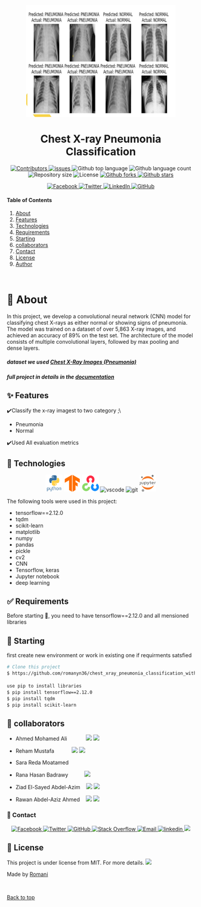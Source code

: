 


<p align="center" id="top"> 
<img src="/images/test.jpg" alt="x-ray" width="400" height="300" />

</p>

<h1 align="center">Chest X-ray Pneumonia Classification</h1>

<p align="center">

<!-- contributors -->
<a href="https://github.com/romanyn36/chest_xray_pneumonia_classification_with_cnn/graphs/contributors">

  <img src="https://img.shields.io/github/contributors/romanyn36/chest_xray_pneumonia_classification_with_cnn.svg?style=flat" alt="Contributors" />
  
</a>


<!-- issues -->
<a href="https://github.com/romanyn36/chest_xray_pneumonia_classification_with_cnn/issues">
  <img src="https://img.shields.io/github/issues/romanyn36/chest_xray_pneumonia_classification_with_cnn.svg?style=flat" alt="issues" />
</a>
  
<img alt="Github top language" src="https://img.shields.io/github/languages/top/romanyn36/chest_xray_pneumonia_classification_with_cnn?color=yellow">


  <img alt="Github language count" src="https://img.shields.io/github/languages/count/romanyn36/chest_xray_pneumonia_classification_with_cnn?color=blue">
  

  <img alt="Repository size" src="https://img.shields.io/github/repo-size/romanyn36/chest_xray_pneumonia_classification_with_cnn?color=56BEB8">

  <img alt="License" src="https://img.shields.io/github/license/romanyn36/chest_xray_pneumonia_classification_with_cnn?color=red">


<!-- forks -->
<a href="https://github.com/romanyn36/chest_xray_pneumonia_classification_with_cnn/network/members">

  <img alt="Github forks" src="https://img.shields.io/github/forks/romanyn36/chest_xray_pneumonia_classification_with_cnn.svg?color=cyan" alt="forks"/>
</a>


  

<!-- stars -->
  <a href="https://github.com/romanyn36/chest_xray_pneumonia_classification_with_cnn/stargazers">
  
  <img alt="Github stars" src="https://img.shields.io/github/stars/romanyn36/chest_xray_pneumonia_classification_with_cnn?color=56BEB8"  alt="stars" />

</a>










</p>
<p align="center">
 <a href="https://www.facebook.com/romanyn3/" target="_blank">
  <img src="https://img.shields.io/badge/-Romani-1877F2?style=flat&logo=facebook&logoColor=white" alt="Facebook" />
</a>

<a href="https://twitter.com/romanyn36" target="_blank">
  <img src="https://img.shields.io/badge/-@romanyn36-1DA1F2?style=flat&logo=twitter&logoColor=white" alt="Twitter" />
</a>


<a href="https://www.linkedin.com/in/romanyn36" target="_blank">
  <img src="https://img.shields.io/badge/-@romanyn36-0077B5?style=flat&logo=linkedin&logoColor=white" alt="LinkedIn" />
</a>

<a href="https://github.com/romanyn36" target="_blank">
  <img src="https://img.shields.io/badge/-@romanyn36-181717?style=flat&logo=github&logoColor=white" alt="GitHub" />
</a>
</p>



<!-- TABLE OF CONTENTS -->
#### Table of Contents
  <ol>
    <li><a href="#dart-about">About</a></li>
    <li><a href="#sparkles-features">Features</a></li>
    <li><a href="#rocket-technologies">Technologies</a></li>
    <li><a href="#white_check_mark-requirements">Requirements</a></li>
    <li><a href="#checkered_flag-starting">Starting</a></li>
    <li><a href="#busts_in_silhouette-collaborators">collaborators</a></li>
    <li><a href="#email-contact">Contact</a></li>
    <li><a href="#memo-license">License</a></li>
    <li><a href="https://github.com/romanyn36" target="_blank">Author</a></li>
  </ol>


<br>

# :dart: About ##

In this project, we develop a convolutional neural
network (CNN) model for classifying chest X-rays as
either normal or showing signs of pneumonia. The model
was trained on a dataset of over 5,863 X-ray images,
and achieved an accuracy of 89% on the test set. The
architecture of the model consists of multiple
convolutional layers, followed by max pooling and dense
layers.

##### dataset we used [Chest X-Ray Images (Pneumonia)](https://www.kaggle.com/datasets/paultimothymooney/chest-xray-pneumonia)

##### full project in details in the [documentation](Chest%20X-Ray%20Image.pdf)

## :sparkles: Features ##

:heavy_check_mark:Classify the x-ray imagest to two category ;\
- Pneumonia
- Normal

:heavy_check_mark:Used All evaluation metrics 


## :rocket: Technologies ##
<p align='center'>
<img src=https://raw.githubusercontent.com/devicons/devicon/master/icons/python/python-original-wordmark.svg width="45" height="45" />


<img src="https://raw.githubusercontent.com/devicons/devicon/master/icons/tensorflow/tensorflow-original.svg" alt="TensorFlow" width="45" height="45" />

<img src="https://raw.githubusercontent.com/devicons/devicon/master/icons/opencv/opencv-original.svg" alt="OpenCV" width="45" height="45" />

<img src="https://cdn.jsdelivr.net/gh/devicons/devicon/icons/vscode/vscode-original.svg" alt="vscode" width="45" height="45"/>

<img src="https://cdn.jsdelivr.net/gh/devicons/devicon/icons/git/git-original.svg" alt="git" width="45" height="45"/>

<img src="https://raw.githubusercontent.com/devicons/devicon/master/icons/jupyter/jupyter-original-wordmark.svg" alt="Jupyter" width="45" height="45" />
 
</p>

The following tools were used in this project:
- tensorflow==2.12.0
- tqdm 
- scikit-learn
- matplotlib 
- numpy
- pandas 
- pickle 
- cv2
- CNN 
- Tensorflow, keras
- Jupyter notebook
- deep learning

## :white_check_mark: Requirements ##

Before starting :checkered_flag:, you need to have tensorflow==2.12.0 and all mensioned libraries 

## :checkered_flag: Starting ##
first create new environment or work in existing one if requirments satsfied 
```bash
# Clone this project
$ https://github.com/romanyn36/chest_xray_pneumonia_classification_with_cnn.git

use pip to install libraries 
$ pip install tensorflow==2.12.0
$ pip install tqdm
$ pip install scikit-learn          

```
## :busts_in_silhouette: collaborators ##
- Ahmed Mohamed Ali &nbsp;&nbsp;&nbsp;&nbsp;&nbsp;&nbsp;&nbsp;&nbsp;&nbsp;&nbsp;&nbsp;&nbsp;[![](https://img.shields.io/badge/-@AhmedAboElkassem-181717?style=flat&logo=github&logoColor=white)](https://github.com/AhmedAboElkassem) [![](https://img.shields.io/badge/-Ahmed_Ali-0077B5?style=flat&logo=linkedin&logoColor=white)](https://www.linkedin.com/mwlite/in/ahmed-ali-54292924b)

- Reham Mustafa&nbsp;&nbsp;&nbsp;&nbsp;&nbsp;&nbsp;&nbsp;&nbsp;&nbsp;&nbsp;&nbsp;&nbsp;[![](https://img.shields.io/badge/-Reham_Mustafa-181717?style=flat&logo=github&logoColor=white)](https://github.com/Reham-Mustafa) [![](https://img.shields.io/badge/-Reham_Mustafa-0077B5?style=flat&logo=linkedin&logoColor=white)](https://www.linkedin.com/in/reham-mustafa-9a321b263/)

- Sara Reda Moatamed 

- Rana Hasan Badrawy&nbsp;&nbsp;&nbsp;&nbsp;&nbsp;&nbsp;&nbsp;&nbsp;&nbsp;&nbsp; [![](https://img.shields.io/badge/-Rana_Hassan-0077B5?style=flat&logo=linkedin&logoColor=white)](https://www.linkedin.com/in/rana-hassan-34b01924a/)

- Ziad El-Sayed Abdel-Azim&nbsp;&nbsp;&nbsp;&nbsp;[![](https://img.shields.io/badge/-@zeyadusf-181717?style=flat&logo=github&logoColor=white)](https://github.com/zeyadusf) [![](https://img.shields.io/badge/-Zeyad_Usf-0077B5?style=flat&logo=linkedin&logoColor=white)](https://www.linkedin.com/in/zeyad-usf-360154214/)

 - Rawan Abdel-Aziz Ahmed&nbsp;&nbsp;&nbsp;&nbsp;[![](https://img.shields.io/badge/-@rawanazizsaad-181717?style=flat&logo=github&logoColor=white)](https://github.com/rawanazizsaad) [![](https://img.shields.io/badge/-Email-D14836?style=flat&logo=mail.ru&logoColor=white)](mailto:rawansaad222222@gmail.com)

### :email: Contact ##

<p align="center">
 <a href="https://www.facebook.com/romanyn3/" target="_blank">
  <img src="https://img.shields.io/badge/-Romani-1877F2?style=flat&logo=facebook&logoColor=white" alt="Facebook" />
</a>

<a href="https://twitter.com/romanyn36" target="_blank">
  <img src="https://img.shields.io/badge/-@romanyn36-1DA1F2?style=flat&logo=twitter&logoColor=white" alt="Twitter" />
</a>



<!-- <a href="https://www.linkedin.com/in/romanyn36" target="_blank">
  <img src="https://img.shields.io/badge/-@romanyn36-0077B5?style=flat&logo=linkedin&logoColor=white" alt="LinkedIn" />
</a> -->

<a href="https://github.com/romanyn36" target="_blank">
  <img src="https://img.shields.io/badge/-@romanyn36-181717?style=flat&logo=github&logoColor=white" alt="GitHub" />
</a>


<a href="https://stackoverflow.com/users/17348975/romani" target="_blank">
  <img src="https://img.shields.io/badge/-Stack%20Overflow-FE7A16?style=flat&logo=stackoverflow&logoColor=white" alt="Stack Overflow" />
</a>

<a href="mailto:romanyyy36dr99@gmail.com" target="_blank">
  <img src="https://img.shields.io/badge/-Email-D14836?style=flat&logo=mail.ru&logoColor=white" alt="Email" />
</a>

<a href="https://www.linkedin.com/in/romanyn36/" target="_blank">
    <img src="https://img.shields.io/badge/Connect-Romani-blue.svg?style=flat&logo=linkedin" alt="linkedin"/>
</a>




<a href="https://www.kaggle.com/romanyn36" target="_blank" style="display: inline-block;">
    <img src="https://img.shields.io/badge/Kaggle-Romani-blue.svg?style=flat-square&logo=kaggle" />
</a>
<!-- <a href="https://www.buymeacoffee.com/romanyn36" target="_blank" style="display: inline-block;">
    <img src="https://img.shields.io/badge/Donate-Buy%20Me%20A%20Coffee-orange.svg?style=flat-square&logo=buymeacoffee" align="center"/>
  </a> -->
  

</p>


## :memo: License ##

This project is under license from MIT. For more details. [![](https://img.shields.io/github/license/sourcerer-io/hall-of-fame.svg?colorB=ff0000)](License.md)


Made by <a href="https://github.com/romanyn36" target="_blank">Romani</a>

&#xa0;

<a href="#top">Back to top</a>


